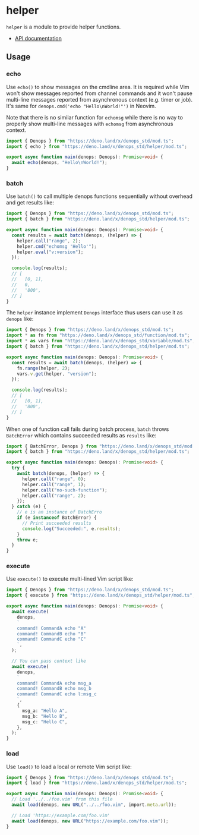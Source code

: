 # helper

`helper` is a module to provide helper functions.

- [API documentation](https://doc.deno.land/https/deno.land/x/denops_std/helper/mod.ts)

## Usage

### echo

Use `echo()` to show messages on the cmdline area. It is required while Vim
won't show messages reported from channel commands and it won't pause multi-line
messages reported from asynchronous context (e.g. timer or job). It's same for
`denops.cmd('echo "Hello\nWorld!"')` in Neovim.

Note that there is no similar function for `echomsg` while there is no way to
properly show multi-line messages with `echomsg` from asynchronous context.

```typescript
import { Denops } from "https://deno.land/x/denops_std/mod.ts";
import { echo } from "https://deno.land/x/denops_std/helper/mod.ts";

export async function main(denops: Denops): Promise<void> {
  await echo(denops, "Hello\nWorld!");
}
```

### batch

Use `batch()` to call multiple denops functions sequentially without overhead
and get results like:

```typescript
import { Denops } from "https://deno.land/x/denops_std/mod.ts";
import { batch } from "https://deno.land/x/denops_std/helper/mod.ts";

export async function main(denops: Denops): Promise<void> {
  const results = await batch(denops, (helper) => {
    helper.call("range", 2);
    helper.cmd("echomsg 'Hello'");
    helper.eval("v:version");
  });

  console.log(results);
  // [
  //   [0, 1],
  //   0,
  //   '800',
  // ]
}
```

The `helper` instance implement `Denops` interface thus users can use it as
`denops` like:

```typescript
import { Denops } from "https://deno.land/x/denops_std/mod.ts";
import * as fn from "https://deno.land/x/denops_std/function/mod.ts";
import * as vars from "https://deno.land/x/denops_std/variable/mod.ts";
import { batch } from "https://deno.land/x/denops_std/helper/mod.ts";

export async function main(denops: Denops): Promise<void> {
  const results = await batch(denops, (helper) => {
    fn.range(helper, 2);
    vars.v.get(helper, "version");
  });

  console.log(results);
  // [
  //   [0, 1],
  //   '800',
  // ]
}
```

When one of function call fails during batch process, `batch` throws
`BatchError` which contains succeeded results as `results` like:

```typescript
import { BatchError, Denops } from "https://deno.land/x/denops_std/mod.ts";
import { batch } from "https://deno.land/x/denops_std/helper/mod.ts";

export async function main(denops: Denops): Promise<void> {
  try {
    await batch(denops, (helper) => {
      helper.call("range", 0);
      helper.call("range", 1);
      helper.call("no-such-function");
      helper.call("range", 2);
    });
  } catch (e) {
    // e is an instance of BatchErro
    if (e instanceof BatchError) {
      // Print succeeded results
      console.log("Succeeded:", e.results);
    }
    throw e;
  }
}
```

### execute

Use `execute()` to execute multi-lined Vim script like:

```typescript
import { Denops } from "https://deno.land/x/denops_std/mod.ts";
import { execute } from "https://deno.land/x/denops_std/helper/mod.ts";

export async function main(denops: Denops): Promise<void> {
  await execute(
    denops,
    `
    command! CommandA echo "A"
    command! CommandB echo "B"
    command! CommandC echo "C"
    `,
  );

  // You can pass context like
  await execute(
    denops,
    `
    command! CommandA echo msg_a
    command! CommandB echo msg_b
    command! CommandC echo l:msg_c
    `,
    {
      msg_a: "Hello A",
      msg_b: "Hello B",
      msg_c: "Hello C",
    },
  );
}
```

### load

Use `load()` to load a local or remote Vim script like:

```typescript
import { Denops } from "https://deno.land/x/denops_std/mod.ts";
import { load } from "https://deno.land/x/denops_std/helper/mod.ts";

export async function main(denops: Denops): Promise<void> {
  // Load '../../foo.vim' from this file
  await load(denops, new URL("../../foo.vim", import.meta.url));

  // Load 'https://example.com/foo.vim'
  await load(denops, new URL("https://example.com/foo.vim"));
}
```
